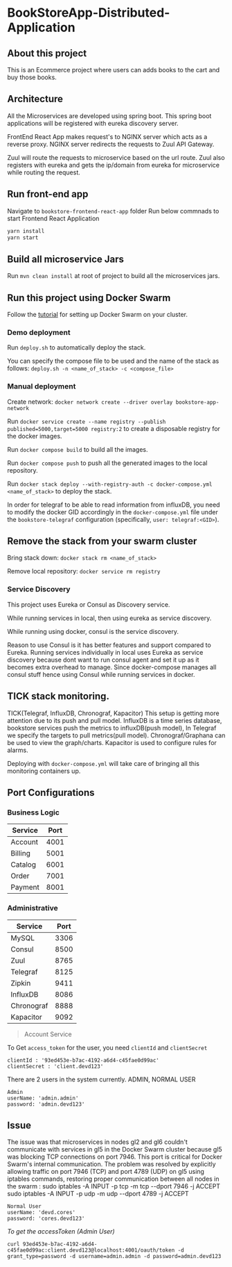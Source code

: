 # BookStoreApp-Distributed-Application

## About this project
This is an Ecommerce project where users can adds books to the cart and buy those books.

## Architecture
All the Microservices are developed using spring boot. 
This spring boot applications will be registered with eureka discovery server.

FrontEnd React App makes request's to NGINX server which acts as a reverse proxy.
NGINX server redirects the requests to Zuul API Gateway. 

Zuul will route the requests to microservice
based on the url route. Zuul also registers with eureka and gets the ip/domain from eureka for microservice while routing the request. 

## Run front-end app

Navigate to `bookstore-frontend-react-app` folder
Run below commnads to start Frontend React Application

```bash
yarn install
yarn start
```

## Build all microservice Jars
Run `mvn clean install` at root of project to build all the microservices jars.


## Run this project using Docker Swarm

Follow the [tutorial](https://docs.docker.com/engine/swarm/swarm-tutorial/create-swarm/) for setting up Docker Swarm on your cluster.

### Demo deployment
Run `deploy.sh` to automatically deploy the stack.

You can specify the compose file to be used and the name of the stack as follows:
`deploy.sh -n <name_of_stack> -c <compose_file>`

### Manual deployment

Create network: `docker network create --driver overlay bookstore-app-network`

Run `docker service create --name registry --publish published=5000,target=5000 registry:2` to create a disposable registry for the docker images.

Run `docker compose build` to build all the images.

Run `docker compose push` to push all the generated images to the local repository.

Run `docker stack deploy --with-registry-auth -c docker-compose.yml <name_of_stack>` to deploy the stack.

In order for telegraf to be able to read information from influxDB, you need to modify the docker GID accordingly in the `docker-compose.yml` file under the `bookstore-telegraf` configuration (specifically, `user: telegraf:<GID>`).

## Remove the stack from your swarm cluster

Bring stack down: `docker stack rm <name_of_stack>`

Remove local repository: `docker service rm registry`

>

### Service Discovery
This project uses Eureka or Consul as Discovery service.

While running services in local, then using eureka as service discovery.

While running using docker, consul is the service discovery. 

Reason to use Consul is it has better features and support compared to Eureka. Running services individually in local uses Eureka as service discovery because dont want to run consul agent and set it up as it becomes extra overhead to manage. Since docker-compose manages all consul stuff hence using Consul while running services in docker.

## TICK stack monitoring.

TICK(Telegraf, InfluxDB, Chronograf, Kapacitor) This setup is getting more attention due to its push and pull model. InfluxDB is a time series database, bookstore services push the metrics to influxDB(push model), In Telegraf we specify the targets to pull metrics(pull model). Chronograf/Graphana can be used to view the graph/charts. Kapacitor is used to configure rules for alarms.

Deploying with `docker-compose.yml` will take care of bringing all this monitoring containers up.

## Port Configurations

### Business Logic
| Service    | Port |
| --------   | -----|
| Account    | 4001 |
| Billing    | 5001 |
| Catalog    | 6001 |
| Order      | 7001 |
| Payment    | 8001 |

### Administrative
| Service    | Port |
| --------   | -----|
| MySQL      | 3306 |
| Consul     | 8500 |
| Zuul       | 8765 |
| Telegraf   | 8125 |
| Zipkin     | 9411 |
| InfluxDB   | 8086 |
| Chronograf | 8888 |
| Kapacitor  | 9092 |



> Account Service

To Get `access_token` for the user, you need `clientId` and `clientSecret`

```
clientId : '93ed453e-b7ac-4192-a6d4-c45fae0d99ac'
clientSecret : 'client.devd123'
```

There are 2 users in the system currently. 
ADMIN, NORMAL USER

```
Admin 
userName: 'admin.admin'
password: 'admin.devd123'

```

## Issue

The issue was that microservices in nodes gl2 and gl6 couldn't communicate with services in gl5 in the Docker Swarm cluster because gl5 was blocking TCP connections on port 7946. This port is critical for Docker Swarm's internal communication. The problem was resolved by explicitly allowing traffic on port 7946 (TCP) and port 4789 (UDP) on gl5 using iptables commands, restoring proper communication between all nodes in the swarm : 
sudo iptables -A INPUT -p tcp -m tcp --dport 7946 -j ACCEPT
sudo iptables -A INPUT -p udp -m udp --dport 4789 -j ACCEPT


```
Normal User 
userName: 'devd.cores'
password: 'cores.devd123'
```

*To get the accessToken (Admin User)* 

```curl 93ed453e-b7ac-4192-a6d4-c45fae0d99ac:client.devd123@localhost:4001/oauth/token -d grant_type=password -d username=admin.admin -d password=admin.devd123```

